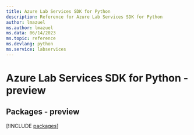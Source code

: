 ```yaml
---
title: Azure Lab Services SDK for Python
description: Reference for Azure Lab Services SDK for Python
author: lmazuel
ms.author: lmazuel
ms.data: 06/14/2023
ms.topic: reference
ms.devlang: python
ms.service: labservices
---
```

# Azure Lab Services SDK for Python - preview
## Packages - preview
[!INCLUDE [packages](lab-services-index.md)]
